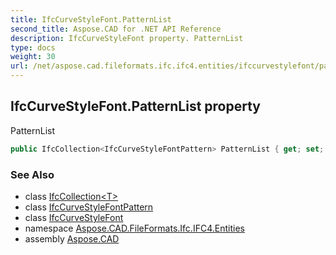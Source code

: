 ```yaml
---
title: IfcCurveStyleFont.PatternList
second_title: Aspose.CAD for .NET API Reference
description: IfcCurveStyleFont property. PatternList
type: docs
weight: 30
url: /net/aspose.cad.fileformats.ifc.ifc4.entities/ifccurvestylefont/patternlist/
---
```

## IfcCurveStyleFont.PatternList property

PatternList

```csharp
public IfcCollection<IfcCurveStyleFontPattern> PatternList { get; set; }
```

### See Also

* class [IfcCollection&lt;T&gt;](../../../aspose.cad.fileformats.ifc/ifccollection-1/)
* class [IfcCurveStyleFontPattern](../../ifccurvestylefontpattern/)
* class [IfcCurveStyleFont](../)
* namespace [Aspose.CAD.FileFormats.Ifc.IFC4.Entities](../../ifccurvestylefont/)
* assembly [Aspose.CAD](../../../)


